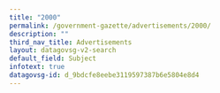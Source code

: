 ```yaml
---
title: "2000"
permalink: /government-gazette/advertisements/2000/
description: ""
third_nav_title: Advertisements
layout: datagovsg-v2-search
default_field: Subject
infotext: true
datagovsg-id: d_9bdcfe8eebe3119597387b6e5804e8d4
---
```

